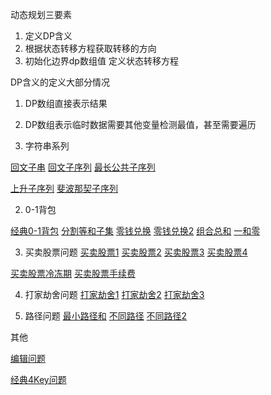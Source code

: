 动态规划三要素
1. 定义DP含义 
2. 根据状态转移方程获取转移的方向
3. 初始化边界dp数组值 定义状态转移方程

DP含义的定义大部分情况
1. DP数组直接表示结果
2. DP数组表示临时数据需要其他变量检测最值，甚至需要遍历


1. 字符串系列

[回文子串](./string/Code5最长回文子串.java)
[回文子序列](./string/Code516最长回文子序列.java)
[最长公共子序列](./string/Code1143最长公共子序列.java)

[上升子序列](./string/Code300最长上升子序列.java)
[斐波那契子序列](./string/Code873最长的斐波那契子序列的长度.java)

2. 0-1背包

[经典0-1背包](./_01背包/经典01背包.java)
[分割等和子集](./_01背包/Code416分割等和子集.java)
[零钱兑换](./_01背包/Code322零钱兑换.java)
[零钱兑换2](./_01背包/Code518零钱兑换2.java)
[组合总和](./_01背包/Code377组合总和4.java)
[一和零](./_01背包/Code474一和零.java)

3. 买卖股票问题
[买卖股票1](./买卖股票/Code121买卖股票问题.java)
[买卖股票2](./买卖股票/Code122买卖股票问题2.java)
[买卖股票3](./买卖股票/Code123买卖股票的最佳时机3.java)
[买卖股票4](./买卖股票/Code188买卖股票的最佳时机4.java)

[买卖股票冷冻期](./买卖股票/Code309最佳买卖股票时机含冷冻期.java)
[买卖股票手续费](./买卖股票/Code714买卖股票的最佳时机含手续费.java)

4. 打家劫舍问题
[打家劫舍1](./打家劫舍/Code198打家劫舍.java)
[打家劫舍2](./打家劫舍/Code213打家劫舍2.java)
[打家劫舍3](./打家劫舍/Code377打家劫舍3.java)


5. 路径问题
[最小路径和](./路径/Code64最小路径和.java)
[不同路径](./路径/Code62不同路径.java)
[不同路径2](./路径/Code63不同路径2.java)

其他

[编辑问题](./Code72编辑距离.java)

[经典4Key问题](./经典4key问题.java)

